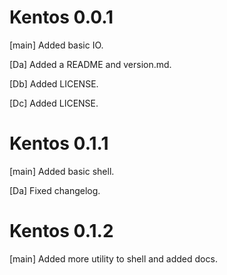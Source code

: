 # Kentos 0.0.1

\[main\] Added basic IO.

\[Da\] Added a README and version.md.

\[Db\] Added LICENSE.

\[Dc\] Added LICENSE.

# Kentos 0.1.1

\[main\] Added basic shell.

\[Da\] Fixed changelog.

# Kentos 0.1.2

\[main\] Added more utility to shell and added docs.